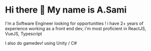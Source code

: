 # Hi there 👋 My name is  A.Sami 
I'm a Software Engineer  looking for opportunities ! 
i have 2+ years of experience working as a front end dev, i'm most proficient in ReactJS, VueJS, Typescript 

I also do gamedev! using Unity / C#


<!--
**SamRezDev/SamRezDev** is a ✨ _special_ ✨ repository because its `README.md` (this file) appears on your GitHub profile.

Here are some ideas to get you started:

- 🔭 I’m currently working on ...
- 🌱 I’m currently learning ...
- 👯 I’m looking to collaborate on ...
- 🤔 I’m looking for help with ...
- 💬 Ask me about ...
- 📫 How to reach me: ...
- 😄 Pronouns: ...
- ⚡ Fun fact: ...
-->
